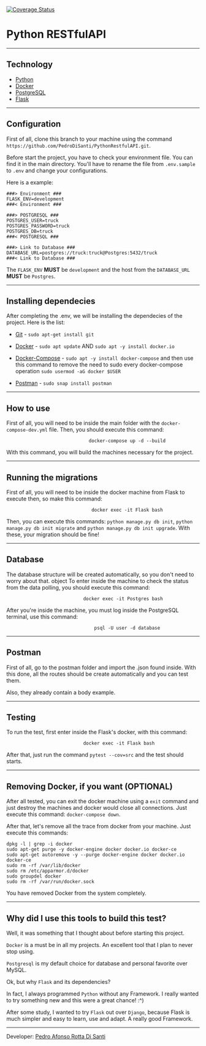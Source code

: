[![Coverage Status](https://coveralls.io/repos/github/PedroDiSanti/PythonRestfulAPI/badge.svg?branch=master)](https://coveralls.io/github/PedroDiSanti/PythonRestfulAPI?branch=master)

# Python RESTfulAPI

***
## Technology
- [Python](https://www.python.org/)
- [Docker](https://www.docker.com/)
- [PostgreSQL](https://www.postgresql.org/)
- [Flask](https://palletsprojects.com/p/flask/)
***

## Configuration
First of all, clone this branch to your machine using the command `https://github.com/PedroDiSanti/PythonRestfulAPI.git`.

Before start the project, you have to check your environment file. You can find it in the main directory.
You'll have to rename the file from `.env.sample` to `.env` and change your configurations.

Here is a example:
```
###> Environment ###
FLASK_ENV=development
###< Environment ###

###> POSTGRESQL ###
POSTGRES_USER=truck
POSTGRES_PASSWORD=truck
POSTGRES_DB=truck
###< POSTGRESQL ###

###> Link to Database ###
DATABASE_URL=postgres://truck:truck@Postgres:5432/truck
###< Link to Database ###
```
The `FLASK_ENV` **MUST** be `development` and the host from the `DATABASE_URL` **MUST** be `Postgres`.

***
## Installing dependecies
After completing the .env, we will be installing the dependecies of the project. Here is the list:

- [Git](https://github.com/) - `sudo apt-get install git`

- [Docker](https://www.docker.com/) - `sudo apt update` AND `sudo apt -y install docker.io`

- [Docker-Compose](https://docs.docker.com/compose/) - `sudo apt -y install docker-compose` and then use this command 
to remove the need to sudo every docker-compose operation `sudo usermod -aG docker $USER`

- [Postman](https://www.getpostman.com/) -  `sudo snap install postman`
***

## How to use

First of all, you will need to be inside the main folder with the `docker-compose-dev.yml` file. Then, you should execute this command:

                                  docker-compose up -d --build

With this command, you will build the machines necessary for the project.

***

## Running the migrations

First of all, you will need to be inside the docker machine from Flask to execute then, so make this command:

                                   docker exec -it Flask bash

Then, you can execute this commands:
`python manage.py db init`, `python manage.py db init migrate` and `python manage.py db init upgrade`. With these, your migration should be fine!
***

## Database

The database structure will be created automatically, so you don't need to worry about that.
object
To enter inside the machine to check the status from the data polling, you should execute this command:

                                docker exec -it Postgres bash

After you're inside the machine, you must log inside the PostgreSQL terminal, use this command:

                                    psql -U user -d database

***

## Postman

First of all, go to the postman folder and import the .json found inside. With this done, all the routes should be
create automatically and you can test them.

Also, they already contain a body example.

***

## Testing

To run the test, first enter inside the Flask's docker, with this command:

                                docker exec -it Flask bash

After that, just run the command `pytest --cov=src` and the test should starts.                  

***

## Removing Docker, if you want (OPTIONAL)
After all tested, you can exit the docker machine using a `exit` command and just destroy the machines and docker would close all connections. Just execute this command:
`docker-compose down`.

After that, let's remove all the trace from docker from your machine. Just execute this commands:
```
dpkg -l | grep -i docker
sudo apt-get purge -y docker-engine docker docker.io docker-ce  
sudo apt-get autoremove -y --purge docker-engine docker docker.io docker-ce 
sudo rm -rf /var/lib/docker
sudo rm /etc/apparmor.d/docker
sudo groupdel docker
sudo rm -rf /var/run/docker.sock
```
You have removed Docker from the system completely.

***
## Why did I use this tools to build this test?
Well, it was something that I thought about before starting this project.

`Docker` is a must be in all my projects. An excellent tool that I plan to never stop using.

`Postgresql` is my default choice for database and personal favorite over MySQL.

Ok, but why `Flask` and its dependencies? 

In fact, I always programmed `Python` without any Framework. I really wanted to 
try something new and this were a great chance! :^)

After some study, I wanted to try `Flask` out over `Django`, 
because Flask is much simpler and easy to learn, use and adapt. A really good Framework. 
***

Developer: [Pedro Afonso Rotta Di Santi](https://www.linkedin.com/in/pedro-afonso-rotta-di-santi-8842a017b/)
